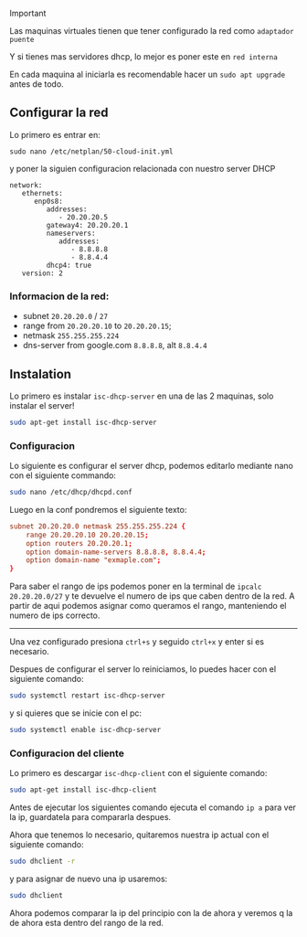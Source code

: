 > [!IMPORTANT]
> Las maquinas virtuales tienen que tener configurado la red como `adaptador puente`
>
> Y si tienes mas servidores dhcp, lo mejor es poner este en `red interna`
>
> En cada maquina al iniciarla es recomendable hacer un `sudo apt upgrade` antes de todo.

## Configurar la red

Lo primero es entrar en:

```
sudo nano /etc/netplan/50-cloud-init.yml
```
y poner la siguien configuracion relacionada con nuestro server DHCP

```
network:
   ethernets:
      enp0s8:
         addresses:
            - 20.20.20.5
         gateway4: 20.20.20.1
         nameservers:
            addresses:
               - 8.8.8.8
               - 8.8.4.4
         dhcp4: true
   version: 2
```

### Informacion de la red:
 - subnet `20.20.20.0` / `27`
 - range from `20.20.20.10` to `20.20.20.15`;
 - netmask `255.255.255.224`
 - dns-server from google.com `8.8.8.8`, alt `8.8.4.4`

## Instalation

Lo primero es instalar `isc-dhcp-server` en una de las 2 maquinas, solo instalar el server!

```bash
sudo apt-get install isc-dhcp-server
```

### Configuracion

Lo siguiente es configurar el server dhcp, podemos editarlo mediante nano con el siguiente commando:

```bash
sudo nano /etc/dhcp/dhcpd.conf
```

Luego en la conf pondremos el siguiente texto:

```conf
subnet 20.20.20.0 netmask 255.255.255.224 {
    range 20.20.20.10 20.20.20.15;
    option routers 20.20.20.1;
    option domain-name-servers 8.8.8.8, 8.8.4.4;
    option domain-name "exmaple.com";
}
```

Para saber el rango de ips podemos poner en la terminal de `ipcalc 20.20.20.0/27` y te devuelve el numero de ips que caben dentro de la red.
A partir de aqui podemos asignar como queramos el rango, manteniendo el numero de ips correcto.

---

Una vez configurado presiona `ctrl+s` y seguido `ctrl+x` y enter si es necesario.

Despues de configurar el server lo reiniciamos, lo puedes hacer con el siguiente comando:

```bash
sudo systemctl restart isc-dhcp-server
```

y si quieres que se inicie con el pc:

```bash
sudo systemctl enable isc-dhcp-server
```


### Configuracion del cliente

Lo primero es descargar `isc-dhcp-client` con el siguiente comando:

```bash
sudo apt-get install isc-dhcp-client
```

Antes de ejecutar los siguientes comando ejecuta el comando `ip a` para ver la ip, guardatela para compararla despues.

Ahora que tenemos lo necesario, quitaremos nuestra ip actual con el siguiente comando:

```bash
sudo dhclient -r
```

y para asignar de nuevo una ip usaremos:

```bash
sudo dhclient
```

Ahora podemos comparar la ip del principio con la de ahora y veremos q la de ahora esta dentro del rango de la red.

